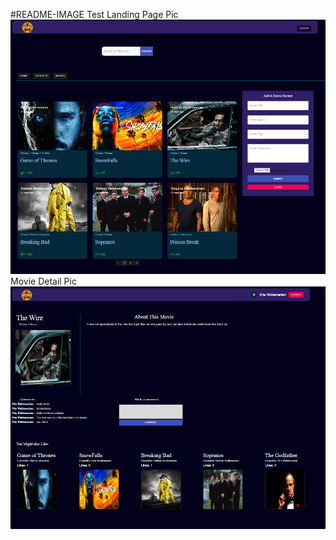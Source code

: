 #README-IMAGE Test
Landing Page Pic
![MovieStoreLandingImage](./images/Landing%20Page.png)
Movie Detail Pic
![MovieStoreDetailPage](./images/MovieDetail.png)